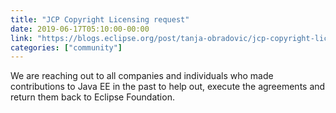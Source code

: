 ```yaml
---
title: "JCP Copyright Licensing request"
date: 2019-06-17T05:10:00-00:00
link: "https://blogs.eclipse.org/post/tanja-obradovic/jcp-copyright-licensing-request"
categories: ["community"]
---
```


We are reaching out to all companies and individuals who made contributions to Java EE in the past to help out, execute the agreements and return them back to Eclipse Foundation.